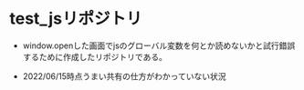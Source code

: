 # **test_jsリポジトリ**

* window.openした画面でjsのグローバル変数を何とか読めないかと試行錯誤するために作成したリポジトリである。

* 2022/06/15時点うまい共有の仕方がわかっていない状況
